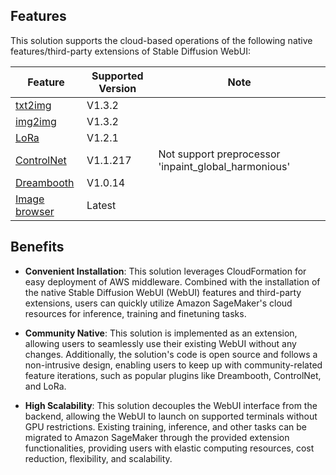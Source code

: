 ## Features

This solution supports the cloud-based operations of the following native features/third-party extensions of Stable Diffusion WebUI:

| **Feature**  | **Supported Version** | **Note** |
| ------------- | ------------- | ------------- |
| [txt2img](https://github.com/AUTOMATIC1111/stable-diffusion-webui)  | V1.3.2  | |
| [img2img](https://github.com/AUTOMATIC1111/stable-diffusion-webui)  | V1.3.2  | |
| [LoRa](https://github.com/AUTOMATIC1111/stable-diffusion-webui)  | V1.2.1  | |
| [ControlNet](https://github.com/Mikubill/sd-webui-controlnet)  | V1.1.217  | Not support preprocessor 'inpaint_global_harmonious'|
| [Dreambooth](https://github.com/d8ahazard/sd_dreambooth_extension)  | V1.0.14  | |
| [Image browser](https://github.com/yfszzx/stable-diffusion-webui-images-browser)  | Latest  | |


## Benefits
* **Convenient Installation**: This solution leverages CloudFormation for easy deployment of AWS middleware. Combined with the installation of the native Stable Diffusion WebUI (WebUI) features and third-party extensions, users can quickly utilize Amazon SageMaker's cloud resources for inference, training and finetuning tasks.

* **Community Native**: This solution is implemented as an extension, allowing users to seamlessly use their existing WebUI without any changes. Additionally, the solution's code is open source and follows a non-intrusive design, enabling users to keep up with community-related feature iterations, such as popular plugins like Dreambooth, ControlNet, and LoRa.

* **High Scalability**: This solution decouples the WebUI interface from the backend, allowing the WebUI to launch on supported terminals without GPU restrictions. Existing training, inference, and other tasks can be migrated to Amazon SageMaker through the provided extension functionalities, providing users with elastic computing resources, cost reduction, flexibility, and scalability.
















